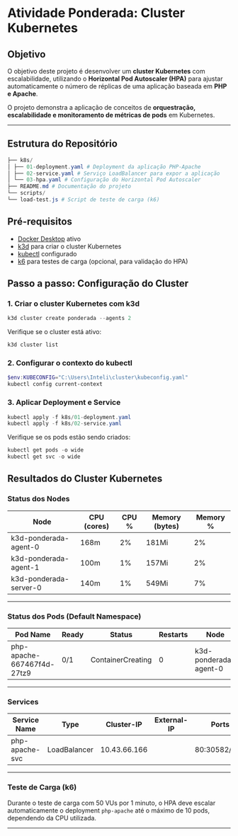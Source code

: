 # Atividade Ponderada: Cluster Kubernetes

## Objetivo

O objetivo deste projeto é desenvolver um **cluster Kubernetes** com escalabilidade, utilizando o **Horizontal Pod Autoscaler (HPA)** para ajustar automaticamente o número de réplicas de uma aplicação baseada em **PHP e Apache**.  

O projeto demonstra a aplicação de conceitos de **orquestração, escalabilidade e monitoramento de métricas de pods** em Kubernetes.

---

## Estrutura do Repositório

```powershell
├── k8s/
│ ├── 01-deployment.yaml # Deployment da aplicação PHP-Apache
│ ├── 02-service.yaml # Serviço LoadBalancer para expor a aplicação
│ └── 03-hpa.yaml # Configuração do Horizontal Pod Autoscaler
├── README.md # Documentação do projeto
└── scripts/
└── load-test.js # Script de teste de carga (k6)
```

## Pré-requisitos

- [Docker Desktop](https://www.docker.com/products/docker-desktop) ativo
- [k3d](https://k3d.io/) para criar o cluster Kubernetes
- [kubectl](https://kubernetes.io/docs/tasks/tools/) configurado
- [k6](https://k6.io/) para testes de carga (opcional, para validação do HPA)

## Passo a passo: Configuração do Cluster

### 1. Criar o cluster Kubernetes com k3d

```powershell
k3d cluster create ponderada --agents 2
```

Verifique se o cluster está ativo:

```powershell
k3d cluster list
```

### 2. Configurar o contexto do kubectl

```powershell
$env:KUBECONFIG="C:\Users\Inteli\cluster\kubeconfig.yaml"
kubectl config current-context
```

### 3. Aplicar Deployment e Service

```powershell
kubectl apply -f k8s/01-deployment.yaml
kubectl apply -f k8s/02-service.yaml
```

Verifique se os pods estão sendo criados:

```powershell
kubectl get pods -o wide
kubectl get svc -o wide
```

## Resultados do Cluster Kubernetes

### Status dos Nodes

| Node                    | CPU (cores) | CPU % | Memory (bytes) | Memory % |
|-------------------------|-------------|-------|----------------|----------|
| k3d-ponderada-agent-0   | 168m        | 2%    | 181Mi          | 2%       |
| k3d-ponderada-agent-1   | 100m        | 1%    | 157Mi          | 2%       |
| k3d-ponderada-server-0  | 140m        | 1%    | 549Mi          | 7%       |

---

### Status dos Pods (Default Namespace)

| Pod Name                  | Ready | Status              | Restarts | Node                     | Age |
|----------------------------|-------|-------------------|----------|-------------------------|-----|
| php-apache-667467f4d-27tz9| 0/1   | ContainerCreating  | 0        | k3d-ponderada-agent-0   | 15s |

---

### Services

| Service Name        | Type         | Cluster-IP    | External-IP | Ports        | Selector       |
|--------------------|--------------|--------------|------------|-------------|----------------|
| php-apache-svc      | LoadBalancer | 10.43.66.166 | <pending>  | 80:30582/TCP| app=php-apache |

---

### Teste de Carga (k6)

Durante o teste de carga com 50 VUs por 1 minuto, o HPA deve escalar automaticamente o deployment `php-apache` até o máximo de 10 pods, dependendo da CPU utilizada.

---